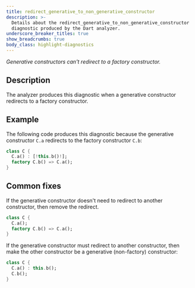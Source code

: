 ```yaml
---
title: redirect_generative_to_non_generative_constructor
description: >-
  Details about the redirect_generative_to_non_generative_constructor
  diagnostic produced by the Dart analyzer.
underscore_breaker_titles: true
show_breadcrumbs: true
body_class: highlight-diagnostics
---
```


_Generative constructors can't redirect to a factory constructor._

## Description

The analyzer produces this diagnostic when a generative constructor
redirects to a factory constructor.

## Example

The following code produces this diagnostic because the generative
constructor `C.a` redirects to the factory constructor `C.b`:

```dart
class C {
  C.a() : [!this.b()!];
  factory C.b() => C.a();
}
```

## Common fixes

If the generative constructor doesn't need to redirect to another
constructor, then remove the redirect.

```dart
class C {
  C.a();
  factory C.b() => C.a();
}
```

If the generative constructor must redirect to another constructor, then
make the other constructor be a generative (non-factory) constructor:

```dart
class C {
  C.a() : this.b();
  C.b();
}
```
